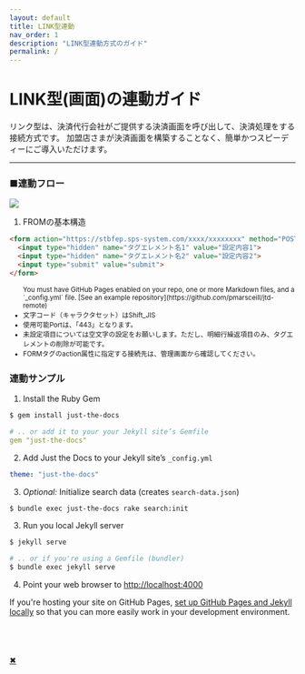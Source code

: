 ```yaml
---
layout: default
title: LINK型連動
nav_order: 1
description: "LINK型連動方式のガイド"
permalink: /
---
```


# LINK型(画面)の連動ガイド

リンク型は、決済代行会社がご提供する決済画面を呼び出して、決済処理をする接続方式です。
加盟店さまが決済画面を構築することなく、簡単かつスピーディーにご導入いただけます。

<!-- [Get started now](#getting-started){: .btn .btn-primary .fs-5 .mb-4 .mb-md-0 .mr-2 } [View it on GitHub](https://github.com/pmarsceill/just-the-docs){: .btn .fs-5 .mb-4 .mb-md-0 } -->

---

<!-- ## Getting started
```markdown
Syntax highlighted code block

# Header 1
## Header 2
### Header 3

- Bulleted
- List

1. Numbered
2. List

**Bold** and _Italic_ and `Code` text

[Link](url) and ![Image](src)
```
### Dependencies

Just the Docs is built for [Jekyll](https://jekyllrb.com), a static site generator. View the [quick start guide](https://jekyllrb.com/docs/) for more information. Just the Docs requires no special plugins and can run on GitHub Pages' standard Jekyll compiler. The [Jekyll SEO Tag plugin](https://github.com/jekyll/jekyll-seo-tag) is included by default (no need to run any special installation) to inject SEO and open graph metadata on docs pages. For information on how to configure SEO and open graph metadata visit the [Jekyll SEO Tag usage guide](https://jekyll.github.io/jekyll-seo-tag/usage/). -->

### ■連動フロー

<span><a href="#"><img src="{{ site.baseurl }}/assets/images/link_flow.png" class="image mt-3"></a></span>

<!-- 1. サーバー側処理Add Just the Docs to your Jekyll site's `_config.yml` as a [remote theme](https://blog.github.com/2017-11-29-use-any-theme-with-github-pages/) -->
1. FROMの基本構造

```markdown
<form action="https://stbfep.sps-system.com/xxxx/xxxxxxxx" method="POST">
  <input type="hidden" name="タグエレメント名1" value="設定内容1">
  <input type="hidden" name="タグエレメント名2" value="設定内容2">
  <input type="submit" value="submit">
</form>
```
<ul>
<small>You must have GitHub Pages enabled on your repo, one or more Markdown files, and a `_config.yml` file. [See an example repository](https://github.com/pmarsceill/jtd-remote)</small>
<small>
<li>文字コード（キャラクタセット）はShift_JIS</li>
<li>使用可能Portは、「443」となります。</li>
<li>未設定項目については空文字の設定をお願いします。ただし、明細行繰返項目のみ、タグエレメントの削除が可能です。</li>
<li>FORMタグのaction属性に指定する接続先は、管理画面から確認してください。</li></small>
</ul>

### 連動サンプル

1. Install the Ruby Gem
```markdown
$ gem install just-the-docs
```
```yaml
# .. or add it to your your Jekyll site’s Gemfile
gem "just-the-docs"
```
2. Add Just the Docs to your Jekyll site’s `_config.yml`
```yaml
theme: "just-the-docs"
```
3. _Optional:_ Initialize search data (creates `search-data.json`)
```bash
$ bundle exec just-the-docs rake search:init
```
3. Run you local Jekyll server
```bash
$ jekyll serve
```
```bash
# .. or if you're using a Gemfile (bundler)
$ bundle exec jekyll serve
```
4. Point your web browser to [http://localhost:4000](http://localhost:4000)

If you're hosting your site on GitHub Pages, [set up GitHub Pages and Jekyll locally](https://help.github.com/en/articles/setting-up-your-github-pages-site-locally-with-jekyll) so that you can more easily work in your development environment.


<div class="modal">
　　<div class="bigimg"><img src="" alt=""></div>
　　<p class="close-btn"><a href="">✖</a></p>
</div>
<script type="text/javascript">
 $('span a').click(function() {
    var imgSrc = $(this).children().attr('src');
    $('.bigimg').children().attr('src', imgSrc);
    $('.modal').fadeIn();
    $('body,html').css('overflow-y', 'hidden');
    return false
  });

$('.close-btn').click(function() {
    $('.modal').fadeOut();
    $('body,html').css('overflow-y', 'visible');
    return false
  });
</script>
